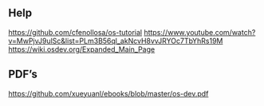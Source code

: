 ## Help
https://github.com/cfenollosa/os-tutorial
https://www.youtube.com/watch?v=MwPjvJ9ulSc&list=PLm3B56ql_akNcvH8vvJRYOc7TbYhRs19M
https://wiki.osdev.org/Expanded_Main_Page

## PDF’s
https://github.com/xueyuanl/ebooks/blob/master/os-dev.pdf
